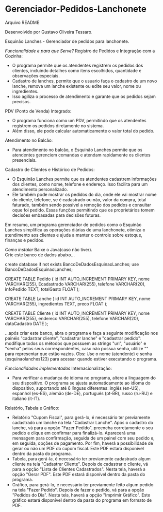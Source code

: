 # Gerenciador-Pedidos-Lanchonete
Arquivo README

Desenvolvido por Gustavo Oliveira Tessaro.


Esquinão Lanches - Gerenciador de pedidos para lanchonete.


*Funcionalidade e para que Serve?*
Registro de Pedidos e Integração com a Cozinha:
- O programa permite que os atendentes registrem os pedidos dos clientes, incluindo detalhes como itens escolhidos, quantidade e observações especiais.
- Cadastro de lanches, permite que o usuario faça o cadastro de um novo lanche, remova um lanche existente ou edite seu valor, nome ou ingredientes.
- Isso agiliza o processo de atendimento e garante que os pedidos sejam precisos.

PDV (Ponto de Venda) Integrado:
- O programa funciona como um PDV, permitindo que os atendentes registrem os pedidos diretamente no sistema.
- Além disso, ele pode calcular automaticamente o valor total do pedido.

Atendimento no Balcão:
- Para atendimento no balcão, o Esquinão Lanches permite que os atendentes gerenciem comandas e atendam rapidamente os clientes presenciais.

Cadastro de Clientes e Histórico de Pedidos:
- O Esquinão Lanches permite que os atendentes cadastrem informações dos clientes, como nome, telefone e endereço. Isso facilita para um atendimento personalizado.
- Ele também pode mostrar os pedidos do dia, onde ele vai mostrar nome do cliente, telefone, se é cadastrado ou não, valor da compra, total faturado, também sendo possivel a remoção dos pedidos e consultar oque foi pedido. Essas funções permitindo que os proprietários tomem decisões embasadas para decisões futuras.

Em resumo, um programa gerenciador de pedidos como o Esquinão Lanches simplifica as operações diárias de uma lanchonete, otimiza o atendimento aos clientes e ajuda a manter o controle sobre estoque, finanças e pedidos.



*Como instalar*
Baixe o Java(caso não tiver).  
Crie este banco de dados abaixo...

create database if not exists BancoDeDadosEsquinaoLanches;
use BancoDeDadosEsquinaoLanches;

CREATE TABLE Pedido (
    id INT AUTO_INCREMENT PRIMARY KEY,
    nome VARCHAR(255),
    Ecadastrado VARCHAR(255),
    telefone VARCHAR(20),
    infoPedido TEXT,
    totalGasto FLOAT
);

CREATE TABLE Lanche (
    id INT AUTO_INCREMENT PRIMARY KEY,
    nome VARCHAR(255),
    ingredientes TEXT,
    preco FLOAT
);

CREATE TABLE Cliente (
    id INT AUTO_INCREMENT PRIMARY KEY,
    nome VARCHAR(255),
    endereco VARCHAR(255),
    telefone VARCHAR(20),
    dataCadastro DATE
);

...após criar este banco, abra o programa e faça a seguinte modificação nos painéis "cadastrar cliente", "cadastrar lanche" e "cadastrar pedido": modifique todos os métodos que possuem as strings "url", "usuário" e "senha" pelos seus correspondentes, caso não possua senha, utilize "" para representar que estão vazios.
Obs: Use o nome (atendente) e senha (esquinaolanches123) para acessar quando estiver executando o programa.



*Funcionalidades implementadas*
Internacionalização:
- Para verificar a mudança de idioma no programa, altere a linguagem do seu dispositivo. O programa se ajusta automaticamente ao idioma do dispositivo, suportando até 6 línguas diferentes: inglês (en-US), espanhol (es-ES), alemão (de-DE), português (pt-BR), russo (ru-RU) e italiano (it-IT).

Relatório, Tabela e Gráfico:
- Relatório "Cupom Fiscal", para gerá-lo, é necessário ter previamente cadastrado um lanche na tela "Cadastrar Lanche". Após o cadastro do lanche, vá para a opção "Fazer Pedido", preencha corretamente o seu pedido e clique em confirmar para finalizá-lo. Aparecerá uma mensagem para confirmação, seguida de um painel com seu pedido e, em seguida, opções de pagamento. Por fim, haverá a possibilidade de gerar ou não um PDF do cupom fiscal. Este PDF estará disponível dentro da pasta do programa.
- Tabela, para gerá-la, é necessário ter previamente cadastrado algum cliente na tela "Cadastrar Cliente". Depois de cadastrar o cliente, vá para a opção "Lista de Clientes Cadastrados". Nesta tela, haverá a opção "Gerar PDF". Este PDF estará disponível dentro da pasta do programa.
- Gráfico, para gerá-lo, é necessário ter previamente feito algum pedido na tela "Fazer Pedido". Depois de fazer o pedido, vá para a opção "Pedidos do Dia". Nesta tela, haverá a opção "Imprimir Gráfico". Este gráfico estará disponível dentro da pasta do programa em formato de PDF.
